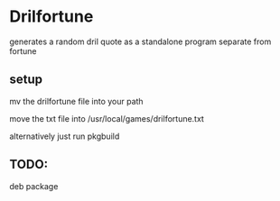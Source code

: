 # Drilfortune

generates a random dril quote as a standalone program separate from fortune

## setup

mv the drilfortune file into your path

move the txt file into /usr/local/games/drilfortune.txt


alternatively just run pkgbuild

## TODO:
deb package
